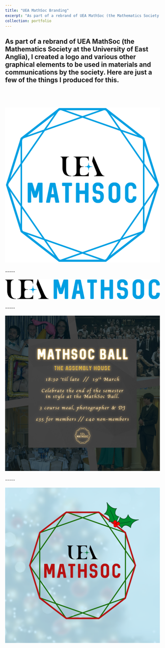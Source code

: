 ```yaml
---
title: "UEA MathSoc Branding"
excerpt: "As part of a rebrand of UEA MathSoc (the Mathematics Society at the University of East Anglia), I created a logo and various other graphical elements to be used in materials and communications by the society.<br/><img src='/images/MathSoc_Logo.png'>"
collection: portfolio
---
```


As part of a rebrand of UEA MathSoc (the Mathematics Society at the University of East Anglia), I created a logo and various other graphical elements to be used in materials and communications by the society. Here are just a few of the things I produced for this.
<br/>
<br/>
-----
<br/>
<br/>
<img src='/images/MathSoc_Logo.png'>
<br/>
<br/>
-----
<br/>
<br/>
<img src='/images/MathSoc_Text.png'>
<br/>
<br/>
-----
<br/>
<br/>
<img src='/images/MathSoc_Ball.png'>
<br/>
<br/>
-----
<br/>
<br/>
<img src='/images/MathSoc_Christmas.png'>
